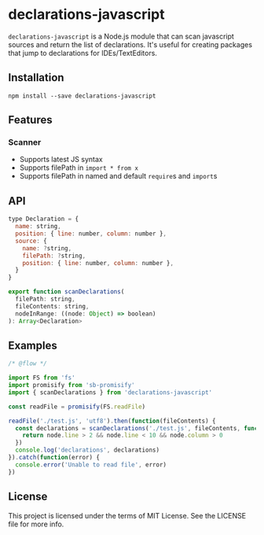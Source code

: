 # declarations-javascript

`declarations-javascript` is a Node.js module that can scan javascript sources and return the list of declarations. It's useful for creating packages that jump to declarations for IDEs/TextEditors.

## Installation

```
npm install --save declarations-javascript
```

## Features

### Scanner

- Supports latest JS syntax
- Supports filePath in `import * from x`
- Supports filePath in named and default `require`s and `import`s

## API

```js
type Declaration = {
  name: string,
  position: { line: number, column: number },
  source: {
    name: ?string,
    filePath: ?string,
    position: { line: number, column: number },
  }
}

export function scanDeclarations(
  filePath: string,
  fileContents: string,
  nodeInRange: ((node: Object) => boolean)
): Array<Declaration>
```

## Examples

```js
/* @flow */

import FS from 'fs'
import promisify from 'sb-promisify'
import { scanDeclarations } from 'declarations-javascript'

const readFile = promisify(FS.readFile)

readFile('./test.js', 'utf8').then(function(fileContents) {
  const declarations = scanDeclarations('./test.js', fileContents, function(node) {
    return node.line > 2 && node.line < 10 && node.column > 0
  })
  console.log('declarations', declarations)
}).catch(function(error) {
  console.error('Unable to read file', error)
})
```

## License
This project is licensed under the terms of MIT License. See the LICENSE file for more info.

